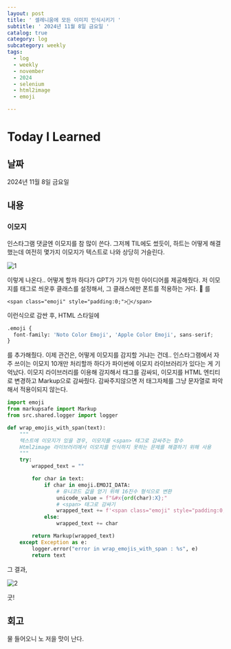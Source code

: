```yaml
---
layout: post
title: ' 셀레니움에 모든 이미지 인식시키기 '
subtitle: ' 2024년 11월 8일 금요일 '
catalog: true
category: log
subcategory: weekly
tags:
  - log
  - weekly
  - november
  - 2024
  - selenium
  - html2image
  - emoji

---
```


# Today I Learned

## 날짜

2024년 11월 8일 금요일

## 내용

### 이모지

인스타그램 댓글엔 이모지를 참 많이 쓴다. 그저께 TIL에도 썼듯이, 하트는 어떻게 해결했는데 여전히 몇가지 이모지가 텍스트로 나와 상당히 거슬린다.

![1](https://cdn.jsdelivr.net/gh/junsoopooh/importunate-dev.github.io/img/log/2024/log241108/1.webp)

이렇게 나온다.. 어떻게 할까 하다가 GPT가 기가 막힌 아이디어를 제공해줬다. 저 이모지를 <span> 태그로 씌운후 클래스를 설정해서, 그 클래스에만 폰트를 적용하는 거다. 🤣 를

`<span class="emoji" style="padding:0;">🤣</span>`

이런식으로 감싼 후, HTML 스타일에 

```python
.emoji {
  font-family: 'Noto Color Emoji', 'Apple Color Emoji', sans-serif;
}
```

를 추가해줬다. 이제 관건은, 어떻게 이모지를 감지할 거냐는 건데.. 인스타그램에서 자주 쓰이는 이모지 10개만 처리할까 하다가 파이썬에 이모지 라이브러리가 있다는 게 기억났다. 이모지 라이브러리를 이용해 감지해서 <span> 태그를 감싸되, 이모지를 HTML 엔티티로 변경하고 Markup으로 감싸줬다. 감싸주지않으면 저 태그자체를 그냥 문자열로 파악해서 적용이되지 않는다.

```python
import emoji
from markupsafe import Markup
from src.shared.logger import logger

def wrap_emojis_with_span(text):
    """
    텍스트에 이모지가 있을 경우, 이모지를 <span> 태그로 감싸주는 함수
    Html2image 라이브러리에서 이모지를 인식하지 못하는 문제를 해결하기 위해 사용
    """
    try:
        wrapped_text = ""

        for char in text:
            if char in emoji.EMOJI_DATA:
                # 유니코드 값을 얻기 위해 16진수 형식으로 변환
                unicode_value = f"&#x{ord(char):X};"
                # <span> 태그로 감싸기
                wrapped_text += f'<span class="emoji" style="padding:0;">{unicode_value}</span>'
            else:
                wrapped_text += char

        return Markup(wrapped_text)
    except Exception as e:
        logger.error("error in wrap_emojis_with_span : %s", e)
        return text

```

그 결과,

![2](https://cdn.jsdelivr.net/gh/junsoopooh/importunate-dev.github.io/img/log/2024/log241108/2.webp)

굿!

## 회고

물 들어오니 노 저을 맛이 난다.